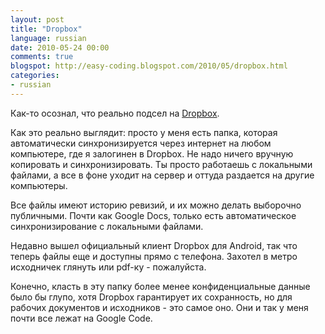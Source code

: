 ```yaml
---
layout: post
title: "Dropbox"
language: russian
date: 2010-05-24 00:00
comments: true
blogspot: http://easy-coding.blogspot.com/2010/05/dropbox.html
categories:
- russian
---
```

Как-то осознал, что реально подсел на [Dropbox][].

[Dropbox]: http://dropbox.com

Как это реально выглядит: просто у меня есть папка, которая автоматически синхронизируется через интернет на любом компьютере, где я залогинен в Dropbox. Не надо ничего вручную копировать и синхронизировать. Ты просто работаешь с локальными файлами, а все в фоне уходит на сервер и оттуда раздается на другие компьютеры. 

Все файлы имеют историю ревизий, и их можно делать выборочно публичными. Почти как Google Docs, только есть автоматическое синхронизирование с локальными файлами.

Недавно вышел официальный клиент Dropbox для Android, так что теперь файлы еще и доступны прямо с телефона. Захотел в метро исходничек глянуть или pdf-ку - пожалуйста.

Конечно, класть в эту папку более менее конфиденциальные данные было бы глупо, хотя Dropbox гарантирует их сохранность, но для рабочих документов и исходников - это самое оно. Они и так у меня почти все лежат на Google Code.
